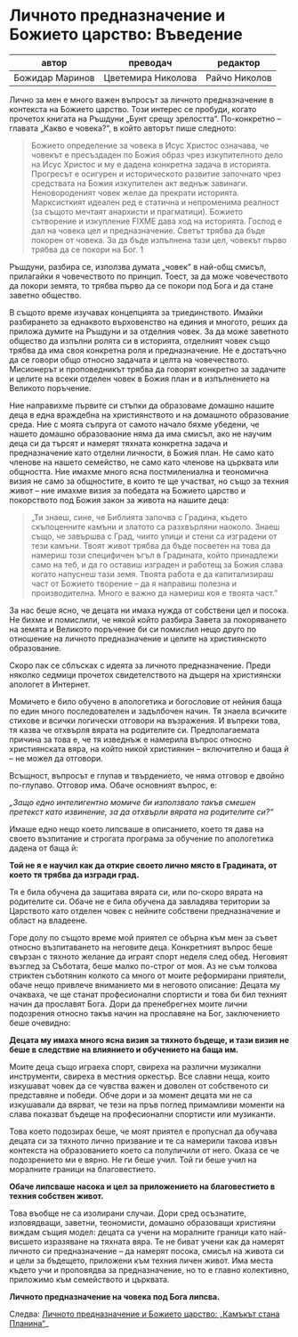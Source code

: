# Личното предназначение и Божието царство: Въведение

|автор | преводач| редактор|
|-|-|-|
|Божидар Маринов| Цветемира Николова | Райчо Николов|


Лично за мен е много важен въпросът за личното предназначение в контекста на Божието царство. Този интерес се пробуди, когато прочетох книгата на Ръшдуни „Бунт срещу зрелостта“. По-конкретно – главата „Какво е човека?“, в който авторът пише следното:

> Божието определение за човека в Исус Христос означава, че човекът е пресъздаден по Божия образ чрез изкупителното дело на Исус Христос и му е дадена конкретна задача в историята. Прогресът е осигурен и историческото развитие започнато чрез средствата на Божия изкупителен акт веднъж завинаги. Неновороденият човек желае да прекрати историята. Марксисткият идеален ред е статична и непроменима реалност (за същото мечтаят анархисти и прагматици). Божието сътворение и изкупление FIXME дава ход на историята. Господ е дал на човека цел и предназначение. Светът трябва да бъде покорен от човека. За да бъде изпълнена тази цел, човекът първо трябва да се покори на Бог. 1

Ръшдуни, разбира се, използва думата „човек“ в най-общ смисъл, прилагайки я човечеството по принцип. Тоест, за да може човечеството да покори земята, то трябва първо да се покори под Бога и да стане заветно общество.

В същото време изучавах концепцията за триединството. Имайки разбирането за еднаквото върховенство на единия и многото, реших да приложа думите на Ръшдуни и за отделния човек. За да може заветното общество да изпълни ролята си в историята, отделният човек също трябва да има своя конкретна роля и предназначение. Не е достатъчно да се говори общо относно задачата и целта на човечеството. Мисионерът и проповедникът трябва да говорят конкретно за задачите и целите на всеки отделен човек в Божия план и в изпълнението на Великото поръчение.

Ние направихме първите си стъпки да образоваме домашно нашите деца в една враждебна на християнството и на домашното образование среда. Ние с моята съпруга от самото начало бяхме убедени, че нашето домашно образоваоние няма да има смисъл, ако не научим деца си да търсят и намерят тяхната конкретна задача и предназначение като отделни личности, в Божия план. Не само като членове на нашето семейство, не само като членове на църквата или общността. Ние имахме много ясна постмилениална и теономична визия не само за общностите, в които те ще участват, но също за техния живот – ние имахме визия за победата на Божието царство и покорството под Божия закон за живота на нашите деца:

> „Ти знаеш, сине, че Библията започва с Градина, където скъпоценните камъни и златото са разхвърляни наоколо. Знаеш също, че завършва с Град, чиито улици и стени са изградени от тези камъни. Твоят живот трябва да бъде посветен на това да намериш този специфичен ъгъл в Градината, който принадлежи само на теб, и да го оставиш изграден и работещ за Божия слава когато напуснеш тази земя. Твоята работа е да капитализираш част от Божието творение – да я направиш полезна и производителна. Много е важно да намериш коя е твоята част.”

За нас беше ясно, че децата ни имаха нужда от собствени цел и посока. Не бихме и помислили, че някой който разбира Завета за покоряването на земята и Великото поръчение би си помислил нещо друго по отношение на личното предназначение и целите на християнското образование.

Скоро пак се сблъсках с идеята за личното предназначение. Преди няколко седмици прочетох свидетелството на дъщеря на християнски апологет в Интернет.

Момичето е било обучено в апологетика и богословие от нейния баща по един много последователен и задълбочен начин. Тя знаела всичките стихове и всички логически отговори на възражения. И въпреки това, тя казва че отхвърля вярата на родителите си. Предполагаемата причина за това е, че тя изведнъж е намерила въпрос относно християнската вяра, на който никой християнин – включително и баща й – не можел да отговори.

Всъщност, въпросът е глупав и твърдението, че няма отговор е двойно по-глупаво. Отговор има. Обаче основният въпрос, е:

_„Защо едно интелигентно момиче би използвало такъв смешен претекст като извинение, за да отхвърли вярата на родителите си?“_

Имаше едно нещо което липсваше в описанието, което тя дава на своето възпитание и строгата програма за обучение по апологетика дадена от баща й:

**Той не я е научил как да открие своето лично място в Градината, от което тя трябва да изгради град.**

Тя е била обучена да защитава вярата си, или по-скоро вярата на родителите си. Обаче не е била обучена да завладява територии за Царството като отделен човек с нейните собствени предназначение и област на владеене.

Горе долу по същото време мой приятел се обърна към мен за съвет относно възпитаването на неговите деца. Конкретният въпрос беше свързан с тяхното желание да играят спорт неделя след обед. Неговият възглед за Съботата, беше малко по-строг от моя. Аз не съм толкова стриктен съботянин колкото са много от моите реформирани приятели, обаче нещо привлече вниманието ми в неговото описание: Децата му очакваха, че ще станат професионални спортисти и това би бил техният начин да прославят Бога. Дори да пренебрегнех моите лични подозрения относно такъв начин на прославяне на Бог, заключението беше очевидно:

**Децата му имаха много ясна визия за тяхното бъдеще, и тази визия не беше в следствие на влиянието и обучението на баща им.**

Моите деца също играеха спорт, свиреха на различни музикални инструменти, свиреха в местния оркестър. Все славни неща, които изкушават човек да се чувства важен и доволен от собственото си представяне и победи. Обче дори и за момент децата ми не са изкушавали да вярват, че тези на пръв поглед примамливи моменти на слава показват бъдеще на професионални спортисти или музиканти.

Това което подозирах беше, че моят приятел е пропуснал да обучава децата си за тяхното лично призвание и те са намерили такова извън контекста на образованието което са полуличили от него. Оказа се че подозрението ми е вярно. Не ги беше учил. Той ги беше учил на моралните граници на благовестието.

**Обаче липсваше насока и цел за приложението на благовестието в техния собствен живот.**

Това въобще не са изолирани случаи. Дори сред осъзнатите, изповядващи, заветни, теономисти, домашно образоващи християни виждам същия модел: децата са учени на моралните граници като най-висшето изразяване на тяхната вяра. Те не биват учени как да намерят личното си предназначение – да намерят посока, смисъл на живота си и цели за бъдещето, приложени към техния личен живот. Има места където учи и проповядва за предназначение, но то е главно колективно, приложимо към семейството и църквата.

**Личното предназначение на човека под Бога липсва.**

Следва: [Личното предназначение и Божието царство: „Камъкът стана Планина“](./Личното%20предназначение%20и%20Божието%20царство:%20Камъкът%20стана%20Планина.md)_
